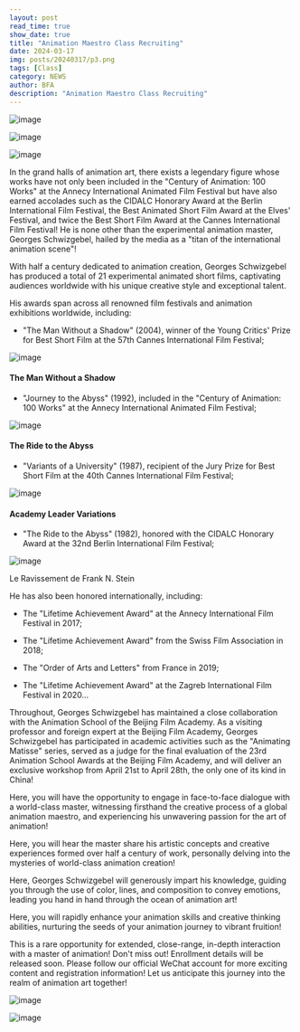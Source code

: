 ```yaml
---
layout: post
read_time: true
show_date: true
title: "Animation Maestro Class Recruiting"
date: 2024-03-17
img: posts/20240317/p3.png
tags: [Class]
category: NEWS
author: BFA
description: "Animation Maestro Class Recruiting"
---
```

![image](./assets/img/posts/20240317/p0.gif)

![image](./assets/img/posts/20240317/p1.png)

![image](./assets/img/posts/20240317/p2.png)

In the grand halls of animation art, there exists a legendary figure whose works have not only been included in the "Century of Animation: 100 Works" at the Annecy International Animated Film Festival but have also earned accolades such as the CIDALC Honorary Award at the Berlin International Film Festival, the Best Animated Short Film Award at the Elves' Festival, and twice the Best Short Film Award at the Cannes International Film Festival! He is none other than the experimental animation master, Georges Schwizgebel, hailed by the media as a "titan of the international animation scene"!

With half a century dedicated to animation creation, Georges Schwizgebel has produced a total of 21 experimental animated short films, captivating audiences worldwide with his unique creative style and exceptional talent.

His awards span across all renowned film festivals and animation exhibitions worldwide, including:

- "The Man Without a Shadow" (2004), winner of the Young Critics' Prize for Best Short Film at the 57th Cannes International Film Festival;

![image](./assets/img/posts/20240317/p3.png)

####  The Man Without a Shadow

- "Journey to the Abyss" (1992), included in the "Century of Animation: 100 Works" at the Annecy International Animated Film Festival;

![image](./assets/img/posts/20240317/p4.png)

#### The Ride to the Abyss

- "Variants of a University" (1987), recipient of the Jury Prize for Best Short Film at the 40th Cannes International Film Festival;

![image](./assets/img/posts/20240317/p5.png)

#### Academy Leader Variations

- "The Ride to the Abyss" (1982), honored with the CIDALC Honorary Award at the 32nd Berlin International Film Festival;

![image](./assets/img/posts/20240317/p6.png)

Le Ravissement de Frank N. Stein

He has also been honored internationally, including:

- The "Lifetime Achievement Award" at the Annecy International Film Festival in 2017;

- The "Lifetime Achievement Award" from the Swiss Film Association in 2018;

- The "Order of Arts and Letters" from France in 2019;

- The "Lifetime Achievement Award" at the Zagreb International Film Festival in 2020...

Throughout, Georges Schwizgebel has maintained a close collaboration with the Animation School of the Beijing Film Academy. As a visiting professor and foreign expert at the Beijing Film Academy, Georges Schwizgebel has participated in academic activities such as the "Animating Matisse" series, served as a judge for the final evaluation of the 23rd Animation School Awards at the Beijing Film Academy, and will deliver an exclusive workshop from April 21st to April 28th, the only one of its kind in China!

Here, you will have the opportunity to engage in face-to-face dialogue with a world-class master, witnessing firsthand the creative process of a global animation maestro, and experiencing his unwavering passion for the art of animation!

Here, you will hear the master share his artistic concepts and creative experiences formed over half a century of work, personally delving into the mysteries of world-class animation creation!

Here, Georges Schwizgebel will generously impart his knowledge, guiding you through the use of color, lines, and composition to convey emotions, leading you hand in hand through the ocean of animation art!

Here, you will rapidly enhance your animation skills and creative thinking abilities, nurturing the seeds of your animation journey to vibrant fruition!

This is a rare opportunity for extended, close-range, in-depth interaction with a master of animation! Don't miss out! Enrollment details will be released soon. Please follow our official WeChat account for more exciting content and registration information! Let us anticipate this journey into the realm of animation art together!

![image](./assets/img/posts/20240317/p7.jpg)

![image](./assets/img/posts/20240317/p8.png)

